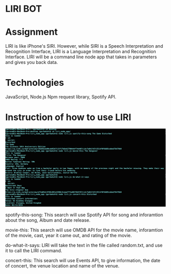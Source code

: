 # LIRI BOT

# Assignment

LIRI is like iPhone's SIRI. However, while SIRI is a Speech Interpretation and Recognition Interface, LIRI is a Language Interpretation and Recognition Interface. LIRI will be a command line node app that takes in parameters and gives you back data.


# Technologies

JavaScript, Node.js Npm request library, Spotify API.


# Instruction of how to use LIRI

![Shot1](screenshot/liri.jpg)

spotify-this-song: This search will use Spotify API for song and inforamtion about the song, Album and
date release.

movie-this: This search will use OMDB API for the movie name, inforamtion of the movie, cast, year it came out, and rating of the movie.

do-what-it-says: LIRI will take the text in the file called random.txt, and use it to call the LIRI command.

concert-this: This search will use Events API, to give information, the date of concert, the venue location and name of the venue.